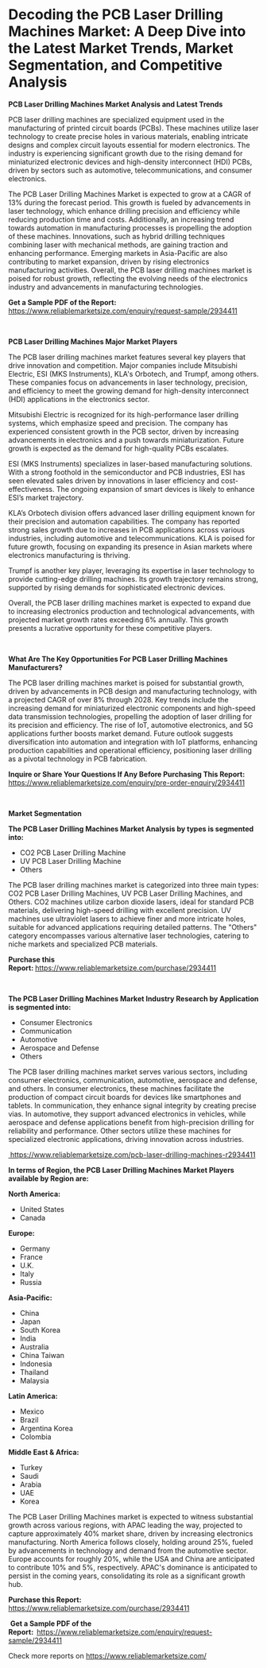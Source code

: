 <p><h1>Decoding the PCB Laser Drilling Machines Market: A Deep Dive into the Latest Market Trends, Market Segmentation, and Competitive Analysis</h1></p><p><strong>PCB Laser Drilling Machines Market Analysis and Latest Trends</strong></p>
<p><p>PCB laser drilling machines are specialized equipment used in the manufacturing of printed circuit boards (PCBs). These machines utilize laser technology to create precise holes in various materials, enabling intricate designs and complex circuit layouts essential for modern electronics. The industry is experiencing significant growth due to the rising demand for miniaturized electronic devices and high-density interconnect (HDI) PCBs, driven by sectors such as automotive, telecommunications, and consumer electronics.</p><p>The PCB Laser Drilling Machines Market is expected to grow at a CAGR of 13% during the forecast period. This growth is fueled by advancements in laser technology, which enhance drilling precision and efficiency while reducing production time and costs. Additionally, an increasing trend towards automation in manufacturing processes is propelling the adoption of these machines. Innovations, such as hybrid drilling techniques combining laser with mechanical methods, are gaining traction and enhancing performance. Emerging markets in Asia-Pacific are also contributing to market expansion, driven by rising electronics manufacturing activities. Overall, the PCB laser drilling machines market is poised for robust growth, reflecting the evolving needs of the electronics industry and advancements in manufacturing technologies.</p></p>
<p><strong>Get a Sample PDF of the Report:&nbsp;</strong> <a href="https://www.reliablemarketsize.com/enquiry/request-sample/2934411?utm_campaign=2315&utm_medium=2&utm_source=Github&utm_content=ia&utm_term=13032025&utm_id=pcb-laser-drilling-machines">https://www.reliablemarketsize.com/enquiry/request-sample/2934411</a></p>
<p>&nbsp;</p>
<p><strong>PCB Laser Drilling Machines Major Market Players</strong></p>
<p><p>The PCB laser drilling machines market features several key players that drive innovation and competition. Major companies include Mitsubishi Electric, ESI (MKS Instruments), KLA's Orbotech, and Trumpf, among others. These companies focus on advancements in laser technology, precision, and efficiency to meet the growing demand for high-density interconnect (HDI) applications in the electronics sector.</p><p>Mitsubishi Electric is recognized for its high-performance laser drilling systems, which emphasize speed and precision. The company has experienced consistent growth in the PCB sector, driven by increasing advancements in electronics and a push towards miniaturization. Future growth is expected as the demand for high-quality PCBs escalates.</p><p>ESI (MKS Instruments) specializes in laser-based manufacturing solutions. With a strong foothold in the semiconductor and PCB industries, ESI has seen elevated sales driven by innovations in laser efficiency and cost-effectiveness. The ongoing expansion of smart devices is likely to enhance ESI’s market trajectory.</p><p>KLA’s Orbotech division offers advanced laser drilling equipment known for their precision and automation capabilities. The company has reported strong sales growth due to increases in PCB applications across various industries, including automotive and telecommunications. KLA is poised for future growth, focusing on expanding its presence in Asian markets where electronics manufacturing is thriving.</p><p>Trumpf is another key player, leveraging its expertise in laser technology to provide cutting-edge drilling machines. Its growth trajectory remains strong, supported by rising demands for sophisticated electronic devices.</p><p>Overall, the PCB laser drilling machines market is expected to expand due to increasing electronics production and technological advancements, with projected market growth rates exceeding 6% annually. This growth presents a lucrative opportunity for these competitive players.</p></p>
<p>&nbsp;</p>
<p><strong>What Are The Key Opportunities For PCB Laser Drilling Machines Manufacturers?</strong></p>
<p><p>The PCB laser drilling machines market is poised for substantial growth, driven by advancements in PCB design and manufacturing technology, with a projected CAGR of over 8% through 2028. Key trends include the increasing demand for miniaturized electronic components and high-speed data transmission technologies, propelling the adoption of laser drilling for its precision and efficiency. The rise of IoT, automotive electronics, and 5G applications further boosts market demand. Future outlook suggests diversification into automation and integration with IoT platforms, enhancing production capabilities and operational efficiency, positioning laser drilling as a pivotal technology in PCB fabrication.</p></p>
<p><strong>Inquire or Share Your Questions If Any Before Purchasing This Report:</strong> <a href="https://www.reliablemarketsize.com/enquiry/pre-order-enquiry/2934411?utm_campaign=2315&utm_medium=2&utm_source=Github&utm_content=ia&utm_term=13032025&utm_id=pcb-laser-drilling-machines">https://www.reliablemarketsize.com/enquiry/pre-order-enquiry/2934411</a></p>
<p>&nbsp;</p>
<p><strong>Market Segmentation</strong></p>
<p><strong>The PCB Laser Drilling Machines Market Analysis by types is segmented into:</strong></p>
<p><ul><li>CO2 PCB Laser Drilling Machine</li><li>UV PCB Laser Drilling Machine</li><li>Others</li></ul></p>
<p><p>The PCB laser drilling machines market is categorized into three main types: CO2 PCB Laser Drilling Machines, UV PCB Laser Drilling Machines, and Others. CO2 machines utilize carbon dioxide lasers, ideal for standard PCB materials, delivering high-speed drilling with excellent precision. UV machines use ultraviolet lasers to achieve finer and more intricate holes, suitable for advanced applications requiring detailed patterns. The "Others" category encompasses various alternative laser technologies, catering to niche markets and specialized PCB materials.</p></p>
<p><strong>Purchase this Report:&nbsp;</strong><a href="https://www.reliablemarketsize.com/purchase/2934411?utm_campaign=2315&utm_medium=2&utm_source=Github&utm_content=ia&utm_term=13032025&utm_id=pcb-laser-drilling-machines">https://www.reliablemarketsize.com/purchase/2934411</a></p>
<p>&nbsp;</p>
<p><strong>The PCB Laser Drilling Machines Market Industry Research by Application is segmented into:</strong></p>
<p><ul><li>Consumer Electronics</li><li>Communication</li><li>Automotive</li><li>Aerospace and Defense</li><li>Others</li></ul></p>
<p><p>The PCB laser drilling machines market serves various sectors, including consumer electronics, communication, automotive, aerospace and defense, and others. In consumer electronics, these machines facilitate the production of compact circuit boards for devices like smartphones and tablets. In communication, they enhance signal integrity by creating precise vias. In automotive, they support advanced electronics in vehicles, while aerospace and defense applications benefit from high-precision drilling for reliability and performance. Other sectors utilize these machines for specialized electronic applications, driving innovation across industries.</p></p>
<p><a href="https://www.reliablemarketsize.com/pcb-laser-drilling-machines-r2934411?utm_campaign=2315&utm_medium=2&utm_source=Github&utm_content=ia&utm_term=13032025&utm_id=pcb-laser-drilling-machines">&nbsp;https://www.reliablemarketsize.com/pcb-laser-drilling-machines-r2934411</a></p>
<p><strong>In terms of Region, the PCB Laser Drilling Machines Market Players available by Region are:</strong></p>
<p>
    <p> <strong> North America: </strong>
        <ul>
            <li>United States</li>
            <li>Canada</li>
        </ul>
        </p> 
    <p> <strong> Europe: </strong>
        <ul>
            <li>Germany</li>
            <li>France</li>
            <li>U.K.</li>
            <li>Italy</li>
            <li>Russia</li>
        </ul>
        </p> 
    <p> <strong> Asia-Pacific: </strong>
        <ul>
            <li>China</li>
            <li>Japan</li>
            <li>South Korea</li>
            <li>India</li>
            <li>Australia</li>
            <li>China Taiwan</li>
            <li>Indonesia</li>
            <li>Thailand</li>
            <li>Malaysia</li>
        </ul>
        </p> 
    <p> <strong> Latin America: </strong>
        <ul>
            <li>Mexico</li>
            <li>Brazil</li>
            <li>Argentina Korea</li>
            <li>Colombia</li>
        </ul>
        </p> 
    <p> <strong> Middle East & Africa: </strong>
        <ul>
            <li>Turkey</li>
            <li>Saudi</li>
            <li>Arabia</li>
            <li>UAE</li>
            <li>Korea</li>
        </ul>
    </p>
    </p>
<p><p>The PCB Laser Drilling Machines market is expected to witness substantial growth across various regions, with APAC leading the way, projected to capture approximately 40% market share, driven by increasing electronics manufacturing. North America follows closely, holding around 25%, fueled by advancements in technology and demand from the automotive sector. Europe accounts for roughly 20%, while the USA and China are anticipated to contribute 10% and 5%, respectively. APAC's dominance is anticipated to persist in the coming years, consolidating its role as a significant growth hub.</p></p>
<p><strong>Purchase this Report: </strong><a href="https://www.reliablemarketsize.com/purchase/2934411?utm_campaign=2315&utm_medium=2&utm_source=Github&utm_content=ia&utm_term=13032025&utm_id=pcb-laser-drilling-machines">https://www.reliablemarketsize.com/purchase/2934411</a></p>
<p>&nbsp;<strong>Get a Sample PDF of the Report:&nbsp;&nbsp;</strong><a href="https://www.reliablemarketsize.com/enquiry/request-sample/2934411?utm_campaign=2315&utm_medium=2&utm_source=Github&utm_content=ia&utm_term=13032025&utm_id=pcb-laser-drilling-machines">https://www.reliablemarketsize.com/enquiry/request-sample/2934411</a></p>
<p><strong></strong></p>
<p>Check more reports on <a href="https://www.reliablemarketsize.com/?utm_campaign=2315&utm_medium=2&utm_source=Github&utm_content=ia&utm_term=13032025&utm_id=pcb-laser-drilling-machines">https://www.reliablemarketsize.com/</a></p>